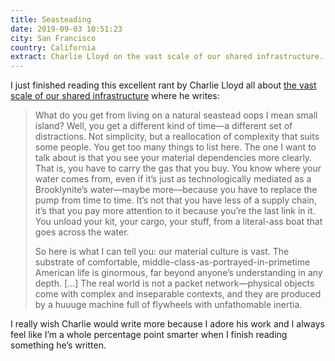 ```yaml
---
title: Seasteading
date: 2019-09-03 10:51:23
city: San Francisco
country: California
extract: Charlie Lloyd on the vast scale of our shared infrastructure.
---
```


I just finished reading this excellent rant by Charlie Lloyd all about [the vast scale of our shared infrastructure](https://tinyletter.com/vruba/letters/6-3-seasteading) where he writes:

> What do you get from living on a natural seastead oops I mean small island? Well, you get a different kind of time—a different set of distractions. Not simplicity, but a reallocation of complexity that suits some people. You get too many things to list here. The one I want to talk about is that you see your material dependencies more clearly. That is, you have to carry the gas that you buy. You know where your water comes from, even if it’s just as technologically mediated as a Brooklynite’s water—maybe more—because you have to replace the pump from time to time. It’s not that you have less of a supply chain, it’s that you pay more attention to it because you’re the last link in it. You unload your kit, your cargo, your stuff, from a literal-ass boat that goes across the water.
>
> So here is what I can tell you: our material culture is vast. The substrate of comfortable, middle-class-as-portrayed-in-primetime American life is ginormous, far beyond anyone’s understanding in any depth.
> [...] The real world is not a packet network—physical objects come with complex and inseparable contexts, and they are produced by a huuuge machine full of flywheels with unfathomable inertia.

I really wish Charlie would write more because I adore his work and I always feel like I’m a whole percentage point smarter when I finish reading something he’s written.
